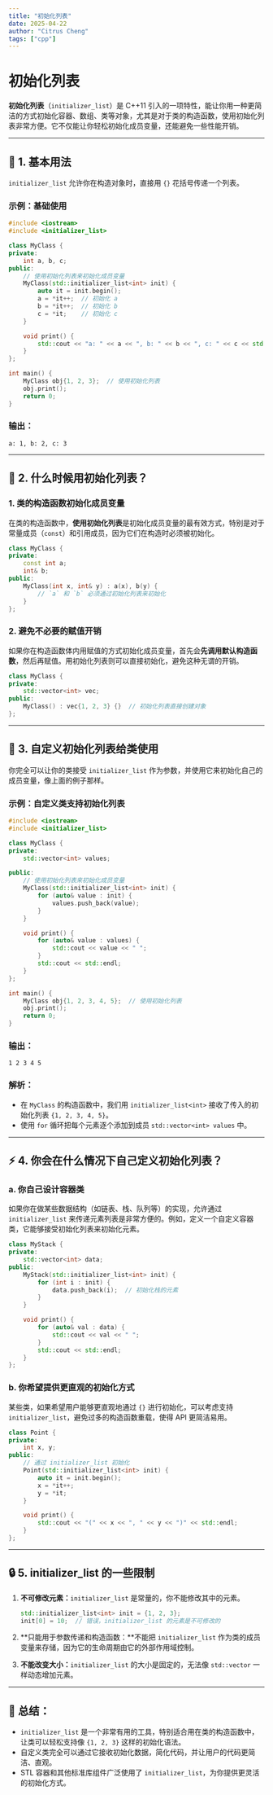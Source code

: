 ```yaml
---
title: "初始化列表"
date: 2025-04-22
author: "Citrus Cheng"
tags: ["cpp"]
---
```


# 初始化列表

**初始化列表**（`initializer_list`）是 C++11 引入的一项特性，能让你用一种更简洁的方式初始化容器、数组、类等对象，尤其是对于类的构造函数，使用初始化列表非常方便。它不仅能让你轻松初始化成员变量，还能避免一些性能开销。

---

## 🧱 1. **基本用法**

`initializer_list` 允许你在构造对象时，直接用 `{}` 花括号传递一个列表。

### 示例：基础使用

```cpp
#include <iostream>
#include <initializer_list>

class MyClass {
private:
    int a, b, c;
public:
    // 使用初始化列表来初始化成员变量
    MyClass(std::initializer_list<int> init) {
        auto it = init.begin();
        a = *it++;  // 初始化 a
        b = *it++;  // 初始化 b
        c = *it;    // 初始化 c
    }

    void print() {
        std::cout << "a: " << a << ", b: " << b << ", c: " << c << std::endl;
    }
};

int main() {
    MyClass obj{1, 2, 3};  // 使用初始化列表
    obj.print();
    return 0;
}
```

### 输出：

```
a: 1, b: 2, c: 3
```

---

## 🧩 2. **什么时候用初始化列表？**

### 1. **类的构造函数初始化成员变量**
在类的构造函数中，**使用初始化列表**是初始化成员变量的最有效方式，特别是对于常量成员（`const`）和引用成员，因为它们在构造时必须被初始化。

```cpp
class MyClass {
private:
    const int a;
    int& b;
public:
    MyClass(int x, int& y) : a(x), b(y) {
        // `a` 和 `b` 必须通过初始化列表来初始化
    }
};
```

### 2. **避免不必要的赋值开销**
如果你在构造函数体内用赋值的方式初始化成员变量，首先会**先调用默认构造函数**，然后再赋值。用初始化列表则可以直接初始化，避免这种无谓的开销。

```cpp
class MyClass {
private:
    std::vector<int> vec;
public:
    MyClass() : vec{1, 2, 3} {}  // 初始化列表直接创建对象
};
```

---

## 🔄 3. **自定义初始化列表给类使用**

你完全可以让你的类接受 `initializer_list` 作为参数，并使用它来初始化自己的成员变量，像上面的例子那样。

### 示例：自定义类支持初始化列表

```cpp
#include <iostream>
#include <initializer_list>

class MyClass {
private:
    std::vector<int> values;

public:
    // 使用初始化列表来初始化成员变量
    MyClass(std::initializer_list<int> init) {
        for (auto& value : init) {
            values.push_back(value);
        }
    }

    void print() {
        for (auto& value : values) {
            std::cout << value << " ";
        }
        std::cout << std::endl;
    }
};

int main() {
    MyClass obj{1, 2, 3, 4, 5};  // 使用初始化列表
    obj.print();
    return 0;
}
```

### 输出：

```
1 2 3 4 5
```

### 解析：
- 在 `MyClass` 的构造函数中，我们用 `initializer_list<int>` 接收了传入的初始化列表 `{1, 2, 3, 4, 5}`。
- 使用 `for` 循环把每个元素逐个添加到成员 `std::vector<int> values` 中。

---

## ⚡ 4. **你会在什么情况下自己定义初始化列表？**

### a. **你自己设计容器类**
如果你在做某些数据结构（如链表、栈、队列等）的实现，允许通过 `initializer_list` 来传递元素列表是非常方便的。例如，定义一个自定义容器类，它能够接受初始化列表来初始化元素。

```cpp
class MyStack {
private:
    std::vector<int> data;
public:
    MyStack(std::initializer_list<int> init) {
        for (int i : init) {
            data.push_back(i);  // 初始化栈的元素
        }
    }

    void print() {
        for (auto& val : data) {
            std::cout << val << " ";
        }
        std::cout << std::endl;
    }
};
```

### b. **你希望提供更直观的初始化方式**
某些类，如果希望用户能够更直观地通过 `{}` 进行初始化，可以考虑支持 `initializer_list`，避免过多的构造函数重载，使得 API 更简洁易用。

```cpp
class Point {
private:
    int x, y;
public:
    // 通过 initializer_list 初始化
    Point(std::initializer_list<int> init) {
        auto it = init.begin();
        x = *it++;
        y = *it;
    }

    void print() {
        std::cout << "(" << x << ", " << y << ")" << std::endl;
    }
};
```

---

## 🔒 5. **initializer_list 的一些限制**

1. **不可修改元素：**`initializer_list` 是常量的，你不能修改其中的元素。
   
   ```cpp
   std::initializer_list<int> init = {1, 2, 3};
   init[0] = 10;  // 错误，initializer_list 的元素是不可修改的
   ```

2. **只能用于参数传递和构造函数：**不能把 `initializer_list` 作为类的成员变量来存储，因为它的生命周期由它的外部作用域控制。

3. **不能改变大小：**`initializer_list` 的大小是固定的，无法像 `std::vector` 一样动态增加元素。

---

## 🎯 总结：

- `initializer_list` 是一个非常有用的工具，特别适合用在类的构造函数中，让类可以轻松支持像 `{1, 2, 3}` 这样的初始化语法。
- 自定义类完全可以通过它接收初始化数据，简化代码，并让用户的代码更简洁、直观。
- STL 容器和其他标准库组件广泛使用了 `initializer_list`，为你提供更灵活的初始化方式。